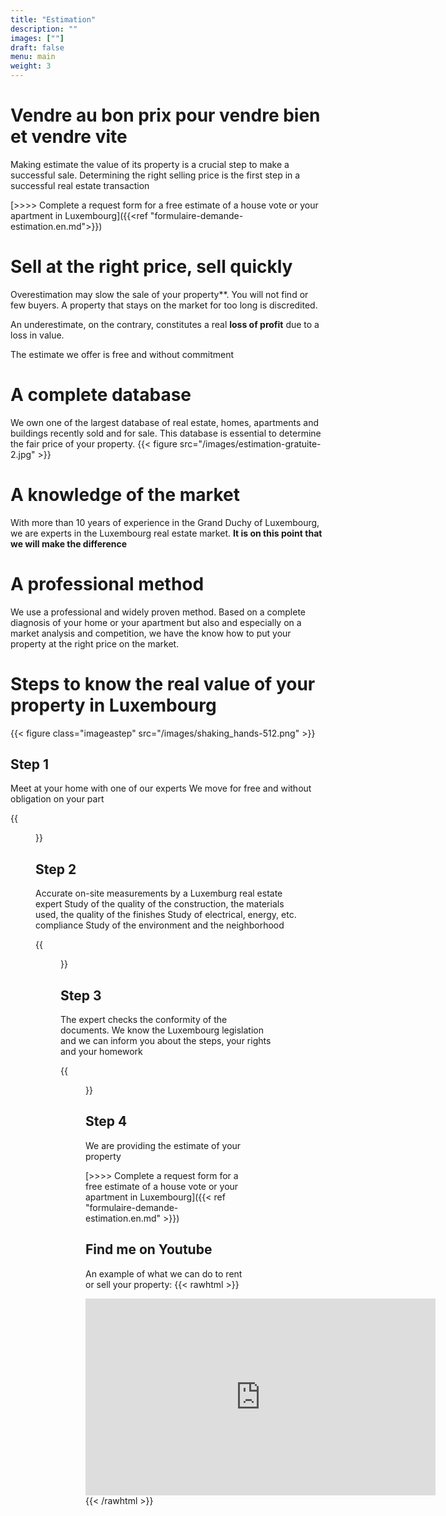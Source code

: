 ```yaml
---
title: "Estimation"
description: ""
images: [""]
draft: false
menu: main
weight: 3
---
```



# Vendre au bon prix pour vendre bien et vendre vite

Making estimate the value of its property is a crucial step to make a successful sale.
Determining the right selling price is the first step in a successful real estate transaction

[>>>> Complete a request form for a free estimate of a house vote or your apartment in Luxembourg]({{<ref "formulaire-demande-estimation.en.md">}})

# Sell at the right price, sell quickly

Overestimation may slow the sale of your property**. You will not find or few buyers. A property that stays on the market for too long is discredited.

An underestimate, on the contrary, constitutes a real **loss of profit** due to a loss in value.

The estimate we offer is free and without commitment

# A complete database

We own one of the largest database of real estate, homes, apartments and buildings recently sold and for sale. This database is essential to determine the fair price of your property.
{{< figure src="/images/estimation-gratuite-2.jpg" >}}


# A knowledge of the market

With more than 10 years of experience in the Grand Duchy of Luxembourg, we are experts in the Luxembourg real estate market. **It is on this point that we will make the difference**

# A professional method

We use a professional and widely proven method.
Based on a complete diagnosis of your home or your apartment but also and especially on a market analysis and competition, we have the know how to put your property at the right price on the market.

# Steps to know the real value of your property in Luxembourg

{{< figure class="imageastep" src="/images/shaking_hands-512.png" >}}
## Step 1
Meet at your home with one of our experts
We move for free and without obligation on your part

{{<figure class="imageastep" src="/images/estimation.png">}}
## Step 2
Accurate on-site measurements by a Luxemburg real estate expert
Study of the quality of the construction, the materials used, the quality of the finishes
Study of electrical, energy, etc. compliance
Study of the environment and the neighborhood

{{<figure class="imageastep" src="/images/resultados-icon.png">}}
## Step 3
The expert checks the conformity of the documents. We know the Luxembourg legislation and we can inform you about the steps, your rights and your homework

{{<figure class="imageastep" src="/images/call-report-icon-3.png">}}
## Step 4
We are providing the estimate of your property


[>>>> Complete a request form for a free estimate of a house vote or your apartment in Luxembourg]({{< ref "formulaire-demande-estimation.en.md" >}})
## Find me on Youtube

An example of what we can do to rent or sell your property:
{{< rawhtml >}}
<div class="youtubevideowrap">
    <div class="video-container">
    <iframe width="560" height="315" src="https://www.youtube.com/embed/Y4GGS9TNRoI" frameborder="0" allow="accelerometer; autoplay; encrypted-media; gyroscope; picture-in-picture" allowfullscreen></iframe>
    </div>
</div>
{{< /rawhtml >}}
